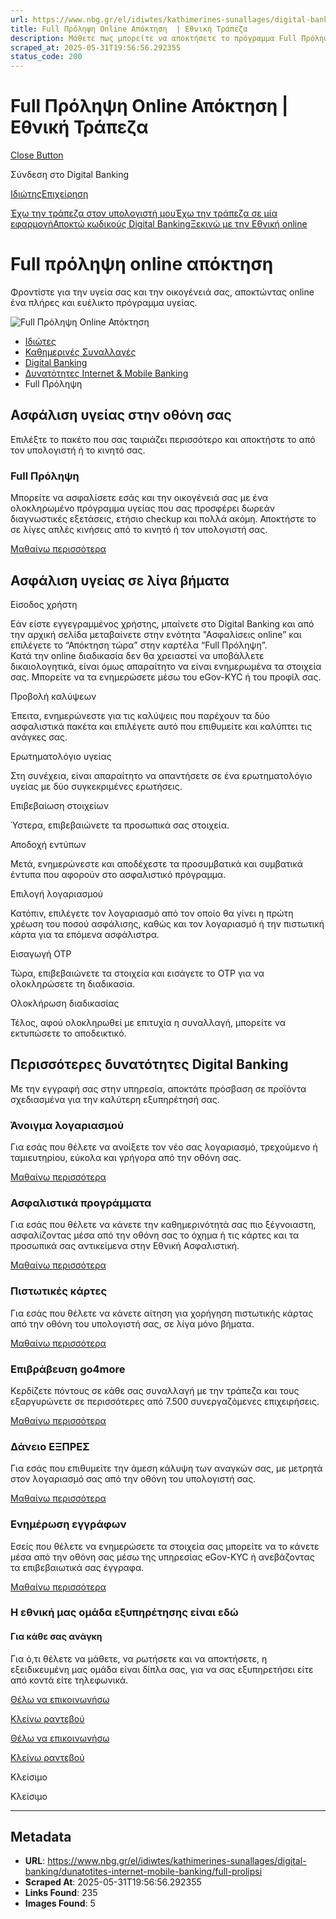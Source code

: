 ```yaml
---
url: https://www.nbg.gr/el/idiwtes/kathimerines-sunallages/digital-banking/dunatotites-internet-mobile-banking/full-prolipsi
title: Full Πρόληψη Online Απόκτηση  | Εθνική Τράπεζα
description: Μάθετε πως μπορείτε να αποκτήσετε το πρόγραμμα Full Πρόληψη online! Μπείτε στο site της Εθνικής Τράπεζας για περισσότερα!
scraped_at: 2025-05-31T19:56:56.292355
status_code: 200
---
```


# Full Πρόληψη Online Απόκτηση  | Εθνική Τράπεζα

[Close Button](#)

Σύνδεση στο Digital Banking

[Ιδιώτης](https://ibank.nbg.gr/web/?loginType=retail)[Επιχείρηση](https://ibank.nbg.gr/web/?loginType=corporate)

[Έχω την τράπεζα στον υπολογιστή μου](/el/idiwtes/kathimerines-sunallages/digital-banking/internet-banking)[Έχω την τράπεζα σε μία εφαρμογή](/el/idiwtes/kathimerines-sunallages/digital-banking/mobile-banking)[Αποκτώ κωδικούς Digital Banking](/el/idiwtes/kathimerines-sunallages/digital-banking/dunatotites-internet-mobile-banking/ekdosi-kwdikwn-digital-banking)[Ξεκινώ με την Εθνική online](/el/idiwtes/kathimerines-sunallages/digital-banking/ksekiniste-me-thn-ethniki-online)

# Full πρόληψη online απόκτηση

Φροντίστε για την υγεία σας και την οικογένειά σας, αποκτώντας online ένα πλήρες και ευέλικτο πρόγραμμα υγείας.

![Full Πρόληψη Online Απόκτηση ](https://www.nbg.gr/-/jssmedia/Images/idiwtes/kathimerines-sunallages/digital-banking/mobile-banking/Health_insurance___Step_1_questionnaire.png?h=800&iar=0&w=800&rev=e6a6286decf64f5fb168977364cb199e&hash=76B4CD95353FDCA2A7B8F7C946CEE242)

  * [Ιδιώτες](/el/idiwtes)
  * [Καθημερινές Συναλλαγές](/el/idiwtes/kathimerines-sunallages)
  * [Digital Banking](/el/idiwtes/kathimerines-sunallages/digital-banking)
  * [Δυνατότητες Internet & Mobile Banking](/el/idiwtes/kathimerines-sunallages/digital-banking/dunatotites-internet-mobile-banking)
  * Full Πρόληψη 

## Ασφάλιση υγείας στην οθόνη σας 

Επιλέξτε το πακέτο που σας ταιριάζει περισσότερο και αποκτήστε το από τον υπολογιστή ή το κινητό σας.

### Full Πρόληψη

Μπορείτε να ασφαλίσετε εσάς και την οικογένειά σας με ένα ολοκληρωμένο πρόγραμμα υγείας που σας προσφέρει δωρεάν διαγνωστικές εξετάσεις, ετήσιο checkup και πολλά ακόμη. Αποκτήστε το σε λίγες απλές κινήσεις από το κινητό ή τον υπολογιστή σας.

[ Μαθαίνω περισσότερα ](/el/idiwtes/asfalistika-programmata/asfaleia-ugeias/full-prolipsi)

## Ασφάλιση υγείας σε λίγα βήματα

Είσοδος χρήστη

Εάν είστε εγγεγραμμένος χρήστης, μπαίνετε στο Digital Banking και από την αρχική σελίδα μεταβαίνετε στην ενότητα "Ασφαλίσεις online” και επιλέγετε το “Απόκτηση τώρα” στην καρτέλα “Full Πρόληψη”.  
Κατά την online διαδικασία δεν θα χρειαστεί να υποβάλλετε δικαιολογητικά, είναι όμως απαραίτητο να είναι ενημερωμένα τα στοιχεία σας. Μπορείτε να τα ενημερώσετε μέσω του eGov-KYC ή του προφίλ σας.  

Προβολή καλύψεων

Έπειτα, ενημερώνεστε για τις καλύψεις που παρέχουν τα δύο ασφαλιστικά πακέτα και επιλέγετε αυτό που επιθυμείτε και καλύπτει τις ανάγκες σας.

Ερωτηματολόγιο υγείας 

Στη συνέχεια, είναι απαραίτητο να απαντήσετε σε ένα ερωτηματολόγιο υγείας με δύο συγκεκριμένες ερωτήσεις.

Επιβεβαίωση στοιχείων

Ύστερα, επιβεβαιώνετε τα προσωπικά σας στοιχεία.

Αποδοχή εντύπων

Μετά, ενημερώνεστε και αποδέχεστε τα προσυμβατικά και συμβατικά έντυπα που αφορούν στο ασφαλιστικό πρόγραμμα.

Επιλογή λογαριασμού 

Κατόπιν, επιλέγετε τον λογαριασμό από τον οποίο θα γίνει η πρώτη χρέωση του ποσού ασφάλισης, καθώς και τον λογαριασμό ή την πιστωτική κάρτα για τα επόμενα ασφάλιστρα.

Εισαγωγή OTP

Τώρα, επιβεβαιώνετε τα στοιχεία και εισάγετε το OTP για να ολοκληρώσετε τη διαδικασία.

Ολοκλήρωση διαδικασίας 

Τέλος, αφού ολοκληρωθεί με επιτυχία η συναλλαγή, μπορείτε να εκτυπώσετε το αποδεικτικό.

## Περισσότερες δυνατότητες Digital Banking

Με την εγγραφή σας στην υπηρεσία, αποκτάτε πρόσβαση σε προϊόντα σχεδιασμένα για την καλύτερη εξυπηρέτησή σας.

### Άνοιγμα λογαριασμού

Για εσάς που θέλετε να ανοίξετε τον νέο σας λογαριασμό, τρεχούμενο ή ταμιευτηρίου, εύκολα και γρήγορα από την οθόνη σας.

[Μαθαίνω περισσότερα](/el/idiwtes/kathimerines-sunallages/digital-banking/dunatotites-internet-mobile-banking/anoigma-neou-logariasmou "Μαθαίνω περισσότερα")

### Ασφαλιστικά προγράμματα

Για εσάς που θέλετε να κάνετε την καθημερινότητά σας πιο ξέγνοιαστη, ασφαλίζοντας μέσα από την οθόνη σας το όχημα ή τις κάρτες και τα προσωπικά σας αντικείμενα στην Εθνική Ασφαλιστική.

[Μαθαίνω περισσότερα](/el/idiwtes/asfalistika-programmata "Μαθαίνω περισσότερα")

### Πιστωτικές κάρτες

Για εσάς που θέλετε να κάνετε αίτηση για χορήγηση πιστωτικής κάρτας από την οθόνη του υπολογιστή σας, σε λίγα μόνο βήματα.

[Μαθαίνω περισσότερα](/el/idiwtes/kathimerines-sunallages/digital-banking/dunatotites-internet-mobile-banking/pistwtiki-karta-online "Μαθαίνω περισσότερα")

### Επιβράβευση go4more 

Κερδίζετε πόντους σε κάθε σας συναλλαγή με την τράπεζα και τους εξαργυρώνετε σε περισσότερες από 7.500 συνεργαζόμενες επιχειρήσεις.

[Μαθαίνω περισσότερα](/el/go4more "Μαθαίνω περισσότερα")

### Δάνειο ΕΞΠΡΕΣ

Για εσάς που επιθυμείτε την άμεση κάλυψη των αναγκών σας, με μετρητά στον λογαριασμό σας από την οθόνη του υπολογιστή σας.

[Μαθαίνω περισσότερα](/el/idiwtes/kathimerines-sunallages/digital-banking/dunatotites-internet-mobile-banking/express "Μαθαίνω περισσότερα")

### Ενημέρωση εγγράφων 

Εσείς που θέλετε να ενημερώσετε τα στοιχεία σας μπορείτε να το κάνετε μέσα από την οθόνη σας μέσω της υπηρεσίας eGov-KYC ή ανεβάζοντας τα επιβεβαιωτικά σας έγγραφα.

[Μαθαίνω περισσότερα](/el/idiwtes/kathimerines-sunallages/digital-banking/dunatotites-internet-mobile-banking/epikairopoiisi-stoixeiwn-sthn-ethniki-trapeza-meso-digital-banking "Μαθαίνω περισσότερα")

### Η εθνική μας ομάδα εξυπηρέτησης είναι εδώ

#### Για κάθε σας ανάγκη

Για ό,τι θέλετε να μάθετε, να ρωτήσετε και να αποκτήσετε, η εξειδικευμένη μας ομάδα είναι δίπλα σας, για να σας εξυπηρετήσει είτε από κοντά είτε τηλεφωνικά.

[Θέλω να επικοινωνήσω](/el/footer/epikoinwnia)

[ Κλείνω ραντεβού ](#)

[Θέλω να επικοινωνήσω](/el/footer/epikoinwnia)

[ Κλείνω ραντεβού ](#)

Κλείσιμο

Κλείσιμο

---

## Metadata

- **URL**: https://www.nbg.gr/el/idiwtes/kathimerines-sunallages/digital-banking/dunatotites-internet-mobile-banking/full-prolipsi
- **Scraped At**: 2025-05-31T19:56:56.292355
- **Links Found**: 235
- **Images Found**: 5

